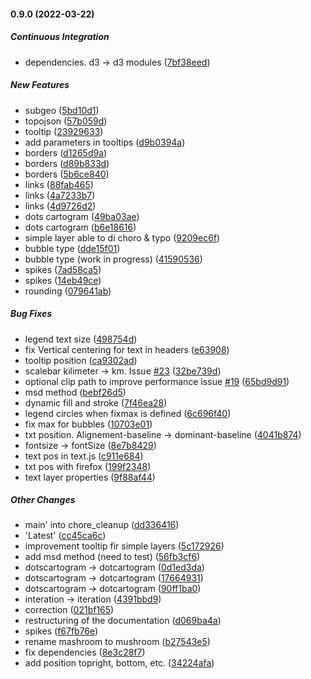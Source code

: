 #### 0.9.0 (2022-03-22)

##### Continuous Integration

*  dependencies. d3 -> d3 modules ([7bf38eed](https://github.com/neocarto/bertin/commit/7bf38eed0ce65ece529afd7b715347500a60f906))

##### New Features
* subgeo ([5bd10d1](https://github.com/neocarto/bertin/commit/5bd10d11d87326eb85f52caeb54498e329c44197))
* topojson ([57b059d](https://github.com/neocarto/bertin/commit/57b059d2d8c8669da6ec223600efeef1e6a732cc))
* tooltip ([23929633](https://github.com/neocarto/bertin/commit/239296339afa2115343b51342b6bfee16df687d6))
* add parameters in tooltips ([d9b0394a](https://github.com/neocarto/bertin/commit/d9b0394a416921e4f24972aab035b10e54d44b35))
*  borders ([d1265d9a](https://github.com/neocarto/bertin/commit/d1265d9a00a3ea449ee4ae0091eab95c3a751ffe))
*  borders ([d89b833d](https://github.com/neocarto/bertin/commit/d89b833dc6f010020b388e00810add8c10faa4e1))
*  borders ([5b6ce840](https://github.com/neocarto/bertin/commit/5b6ce840f12262570a54abeaf0cfddd67efe7d89))
*  links ([88fab465](https://github.com/neocarto/bertin/commit/88fab465d77f4a890d180a9d735f64c17b62b112))
*  links ([4a7233b7](https://github.com/neocarto/bertin/commit/4a7233b70fa6f364eb80ba281929ffffa7625adc))
*  links ([4d9726d2](https://github.com/neocarto/bertin/commit/4d9726d2ba0bc1a5947c17a5336be04d20f0f999))
*  dots cartogram ([49ba03ae](https://github.com/neocarto/bertin/commit/49ba03ae85ccd85ea022b16bd64d98db9621a1d7))
*  dots cartogram ([b6e18616](https://github.com/neocarto/bertin/commit/b6e18616b8cc64df44fe0c8a7b261ff5617c42ce))
*  simple layer able to di choro & typo ([9209ec6f](https://github.com/neocarto/bertin/commit/9209ec6f8c0cbbc965347f99c7f8dc0c681bf686))
*  bubble type ([dde15f01](https://github.com/neocarto/bertin/commit/dde15f01d7b055204886f747d92d483bd58a4586))
*  bubble type (work in progress) ([41590536](https://github.com/neocarto/bertin/commit/4159053681423efdcf435bad3a9ad3f9f949bcfd))
*  spikes ([7ad58ca5](https://github.com/neocarto/bertin/commit/7ad58ca561a409cf630628829ef5d38729661c2f))
*  spikes ([14eb49ce](https://github.com/neocarto/bertin/commit/14eb49ce3cd5ad5654553907006c92e3d7867f04))
*  rounding ([079641ab](https://github.com/neocarto/bertin/commit/079641ab420ee027a270cad072f984fb2e990dd9))

##### Bug Fixes
* legend text size ([498754d](https://github.com/neocarto/bertin/commit/498754d143a1dd563e962f9014aa8ae120e64ed0))
* fix Vertical centering for text in headers ([e63908](https://github.com/neocarto/bertin/commit/ae639084b065a8777ae56066197e34917d47fe4d))
*  tooltip position ([ca9302ad](https://github.com/neocarto/bertin/commit/ca9302adcc3a0588a81fbb382990021136521b97))
*  scalebar kilimeter -> km. Issue [#23](https://github.com/neocarto/bertin/pull/23) ([32be739d](https://github.com/neocarto/bertin/commit/32be739d0a98344bc1c677acb3d9e0941322cfd8))
*  optional clip path to improve performance issue [#19](https://github.com/neocarto/bertin/pull/19) ([65bd9d91](https://github.com/neocarto/bertin/commit/65bd9d918a86b17ff1411cb0e490a88f4a8cdad5))
*  msd method ([bebf26d5](https://github.com/neocarto/bertin/commit/bebf26d560599e78ca21913a51e9c8abff2c14f6))
*  dynamic fill and stroke ([7f46ea28](https://github.com/neocarto/bertin/commit/7f46ea288521b9ee8b3309597c4f97bbff750c00))
*  legend circles when fixmax is defined ([6c696f40](https://github.com/neocarto/bertin/commit/6c696f40ad0db4f7bb8c64b2604c87012db74158))
*  fix max for bubbles ([10703e01](https://github.com/neocarto/bertin/commit/10703e01920cf10007a80196c6f29ca917879167))
*  txt position. Alignement-baseline -> dominant-baseline ([4041b874](https://github.com/neocarto/bertin/commit/4041b874f6294f8263bf3b4de22a7d2ad5588ef5))
*  fontsize -> fontSize ([8e7b8429](https://github.com/neocarto/bertin/commit/8e7b8429039d3a5469ff7fff7bc405430050ff2d))
*  text pos in text.js ([c911e684](https://github.com/neocarto/bertin/commit/c911e684f7e58f6a2987878e49edfce8ee1359c0))
*  txt pos with firefox ([199f2348](https://github.com/neocarto/bertin/commit/199f2348eabd997f8bca64e8db3ccc095b1962be))
*  text layer properties ([9f88af44](https://github.com/neocarto/bertin/commit/9f88af4419dbe4d7ac93dd3018ad49c67aa5bdc2))

##### Other Changes

* main' into chore_cleanup ([dd336416](https://github.com/neocarto/bertin/commit/dd3364165c8dfadf6cab47426e25bb39cf5a79ac))
*  'Latest' ([cc45ca6c](https://github.com/neocarto/bertin/commit/cc45ca6c02d6137f7a7c5b20f0a2b0f3de26f801))
*  improvement tooltip fir simple layers ([5c172926](https://github.com/neocarto/bertin/commit/5c172926fae5b7c8942b1a5b3a6041012d62694d))
*  add msd method (need to test) ([56fb3cf6](https://github.com/neocarto/bertin/commit/56fb3cf623384defd29b47b487ac9a8741c16ae8))
*  dotscartogram -> dotcartogram ([0d1ed3da](https://github.com/neocarto/bertin/commit/0d1ed3da421a1dae1687e7637315f7b85be861ba))
*  dotscartogram -> dotcartogram ([17664931](https://github.com/neocarto/bertin/commit/176649310181627f1d26d1092683adf8fb750d51))
*  dotscartogram -> dotcartogram ([90ff1ba0](https://github.com/neocarto/bertin/commit/90ff1ba05a15efc45d83f50ac61bf2b65cfdc252))
*  interation -> iteration ([4391bbd9](https://github.com/neocarto/bertin/commit/4391bbd945dd321749d0bf0401df0be0cbd5e0fc))
*  correction ([021bf165](https://github.com/neocarto/bertin/commit/021bf1654de3513dfe293b70fb435dd224be1f96))
*  restructuring of the documentation ([d069ba4a](https://github.com/neocarto/bertin/commit/d069ba4af9614231017aad0567fc44a6e9c85ba8))
*  spikes ([f67fb76e](https://github.com/neocarto/bertin/commit/f67fb76ea36ea97e8d4b10d939be624bc8e63b2b))
*  rename mashroom to mushroom ([b27543e5](https://github.com/neocarto/bertin/commit/b27543e53237833c307f221bb182c52df995dfdf))
*  fix dependencies ([8e3c28f7](https://github.com/neocarto/bertin/commit/8e3c28f711d76861310883ddcf33027df44acfdb))
*  add position topright, bottom, etc. ([34224afa](https://github.com/neocarto/bertin/commit/34224afacb31701f543881295be97e5247ef268d))
